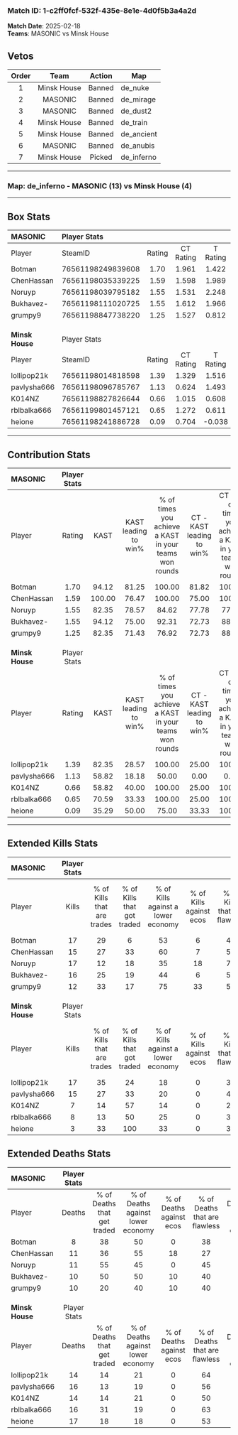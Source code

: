 ### Match ID: 1-c2ff0fcf-532f-435e-8e1e-4d0f5b3a4a2d  
**Match Date**: 2025-02-18  
**Teams**: MASONIC vs Minsk House  

## Vetos  

| Order | Team | Action | Map |
| :---: | :--: | :----: | --- |
| 1 | Minsk House | Banned | de_nuke |
| 2 | MASONIC | Banned | de_mirage |
| 3 | MASONIC | Banned | de_dust2 |
| 4 | Minsk House | Banned | de_train |
| 5 | Minsk House | Banned | de_ancient |
| 6 | MASONIC | Banned | de_anubis |
| 7 | Minsk House | Picked | de_inferno |

---  

### **Map**: de_inferno - MASONIC (13) vs Minsk House (4)  
---  

## Box Stats  

| **MASONIC**     | Player Stats      |        |           |          |        |       |       |         |        |      |     |
| :- | :- | :-: | :-: | :-: | :-: | :-: | :-: | :-: | :-: | :-: | :-: |
| Player          | SteamID           | Rating | CT Rating | T Rating |  KAST  |  ADR  | Kills | Assists | Deaths | K/D  | HS% |
| Botman          | 76561198249839608 |  1.70  |   1.961   |  1.422   | 94.12  | 97.8  |  17   |    5    |   8    | 2.13 | 23  |
| ChenHassan      | 76561198035339225 |  1.59  |   1.598   |  1.989   | 100.00 | 98.2  |  15   |   11    |   11   | 1.36 | 46  |
| Noruyp          | 76561198039795182 |  1.55  |   1.531   |  2.248   | 82.35  | 106.1 |  17   |    5    |   11   | 1.55 | 41  |
| Bukhavez-       | 76561198111020725 |  1.55  |   1.612   |  1.966   | 94.12  | 89.6  |  16   |    3    |   10   | 1.60 | 25  |
| grumpy9         | 76561198847738220 |  1.25  |   1.527   |  0.812   | 82.35  | 81.1  |  12   |    6    |   10   | 1.20 | 58  |
|                 |                   |        |           |          |        |       |       |         |        |      |     |
|                 |                   |        |           |          |        |       |       |         |        |      |     |
|                 |                   |        |           |          |        |       |       |         |        |      |     |
| **Minsk House** | Player Stats      |        |           |          |        |       |       |         |        |      |     |
| Player          | SteamID           | Rating | CT Rating | T Rating |  KAST  |  ADR  | Kills | Assists | Deaths | K/D  | HS% |
| lollipop21k     | 76561198014818598 |  1.39  |   1.329   |  1.516   | 82.35  | 89.8  |  17   |    3    |   14   | 1.21 | 58  |
| pavlysha666     | 76561198096785767 |  1.13  |   0.624   |  1.493   | 58.82  | 112.7 |  15   |    3    |   16   | 0.94 | 46  |
| K014NZ          | 76561198827826644 |  0.66  |   1.015   |  0.608   | 58.82  | 68.8  |   7   |    5    |   14   | 0.50 | 85  |
| rblbalka666     | 76561199801457121 |  0.65  |   1.272   |  0.611   | 70.59  | 44.8  |   8   |    4    |   16   | 0.50 | 87  |
| heione          | 76561198241886728 |  0.09  |   0.704   |  -0.038  | 35.29  | 40.6  |   3   |    3    |   17   | 0.18 | 66  |
---  

## Contribution Stats  

| **MASONIC**     | Player Stats |        |                      |                                                        |                           |                                                             |                          |                                                            |
| :- | :-: | :-: | :-: | :-: | :-: | :-: | :-: | :-: |
| Player          |    Rating    |  KAST  | KAST leading to win% | % of times you achieve a KAST in your teams won rounds | CT - KAST leading to win% | CT - % of times you achieve a KAST in your teams won rounds | T - KAST leading to win% | T - % of times you achieve a KAST in your teams won rounds |
| Botman          |     1.70     | 94.12  |        81.25         |                         100.00                         |           81.82           |                           100.00                            |          80.00           |                           100.00                           |
| ChenHassan      |     1.59     | 100.00 |        76.47         |                         100.00                         |           75.00           |                           100.00                            |          80.00           |                           100.00                           |
| Noruyp          |     1.55     | 82.35  |        78.57         |                         84.62                          |           77.78           |                            77.78                            |          80.00           |                           100.00                           |
| Bukhavez-       |     1.55     | 94.12  |        75.00         |                         92.31                          |           72.73           |                            88.89                            |          80.00           |                           100.00                           |
| grumpy9         |     1.25     | 82.35  |        71.43         |                         76.92                          |           72.73           |                            88.89                            |          66.67           |                           50.00                            |
|                 |              |        |                      |                                                        |                           |                                                             |                          |                                                            |
|                 |              |        |                      |                                                        |                           |                                                             |                          |                                                            |
|                 |              |        |                      |                                                        |                           |                                                             |                          |                                                            |
| **Minsk House** | Player Stats |        |                      |                                                        |                           |                                                             |                          |                                                            |
| Player          |    Rating    |  KAST  | KAST leading to win% | % of times you achieve a KAST in your teams won rounds | CT - KAST leading to win% | CT - % of times you achieve a KAST in your teams won rounds | T - KAST leading to win% | T - % of times you achieve a KAST in your teams won rounds |
| lollipop21k     |     1.39     | 82.35  |        28.57         |                         100.00                         |           25.00           |                           100.00                            |          30.00           |                           100.00                           |
| pavlysha666     |     1.13     | 58.82  |        18.18         |                         50.00                          |           0.00            |                            0.00                             |          25.00           |                           66.67                            |
| K014NZ          |     0.66     | 58.82  |        40.00         |                         100.00                         |           25.00           |                           100.00                            |          50.00           |                           100.00                           |
| rblbalka666     |     0.65     | 70.59  |        33.33         |                         100.00                         |           25.00           |                           100.00                            |          37.50           |                           100.00                           |
| heione          |     0.09     | 35.29  |        50.00         |                         75.00                          |           33.33           |                           100.00                            |          66.67           |                           66.67                            |
---  

## Extended Kills Stats  

| **MASONIC**     | Player Stats |                            |                            |                                    |                         |                              |                                 |                                       |                    |           |
| :- | :-: | :-: | :-: | :-: | :-: | :-: | :-: | :-: | :-: | :-: |
| Player          |    Kills     | % of Kills that are trades | % of Kills that got traded | % of Kills against a lower economy | % of Kills against ecos | % of Kills that are flawless | % of Kills that are close duels | % of Kills that are assisted by flash | Pistol Round Kills | AWP Kills |
| Botman          |      17      |             29             |             6              |                 53                 |            6            |              47              |               18                |                   6                   |         0          |     0     |
| ChenHassan      |      15      |             27             |             33             |                 60                 |            7            |              53              |                7                |                   0                   |         0          |     0     |
| Noruyp          |      17      |             12             |             18             |                 35                 |           18            |              76              |                6                |                  12                   |         7          |     3     |
| Bukhavez-       |      16      |             25             |             19             |                 44                 |            6            |              56              |               13                |                  19                   |         0          |     2     |
| grumpy9         |      12      |             33             |             17             |                 75                 |           33            |              50              |                0                |                   8                   |         0          |     2     |
|                 |              |                            |                            |                                    |                         |                              |                                 |                                       |                    |           |
|                 |              |                            |                            |                                    |                         |                              |                                 |                                       |                    |           |
|                 |              |                            |                            |                                    |                         |                              |                                 |                                       |                    |           |
| **Minsk House** | Player Stats |                            |                            |                                    |                         |                              |                                 |                                       |                    |           |
| Player          |    Kills     | % of Kills that are trades | % of Kills that got traded | % of Kills against a lower economy | % of Kills against ecos | % of Kills that are flawless | % of Kills that are close duels | % of Kills that are assisted by flash | Pistol Round Kills | AWP Kills |
| lollipop21k     |      17      |             35             |             24             |                 18                 |            0            |              35              |               12                |                   0                   |         0          |     4     |
| pavlysha666     |      15      |             27             |             33             |                 20                 |            0            |              47              |                7                |                  13                   |         0          |     1     |
| K014NZ          |      7       |             14             |             57             |                 14                 |            0            |              29              |               14                |                   0                   |         0          |     1     |
| rblbalka666     |      8       |             13             |             50             |                 25                 |            0            |              38              |               25                |                   0                   |         0          |     2     |
| heione          |      3       |             33             |            100             |                 33                 |            0            |              33              |                0                |                   0                   |         0          |     2     |
## Extended Deaths Stats  

| **MASONIC**     | Player Stats |                             |                                   |                          |                               |                            |                           |               |
| :- | :-: | :-: | :-: | :-: | :-: | :-: | :-: | :-: |
| Player          |    Deaths    | % of Deaths that get traded | % of Deaths against lower economy | % of Deaths against ecos | % of Deaths that are flawless | % of Deaths that are close | % of Deaths while blinded | Deaths to AWP |
| Botman          |      8       |             38              |                50                 |            0             |              38               |             13             |             0             |       0       |
| ChenHassan      |      11      |             36              |                55                 |            18            |              27               |             9              |             0             |       0       |
| Noruyp          |      11      |             55              |                45                 |            0             |              45               |             27             |             9             |       0       |
| Bukhavez-       |      10      |             50              |                50                 |            10            |              40               |             0              |             0             |       0       |
| grumpy9         |      10      |             20              |                40                 |            10            |              40               |             10             |            10             |       0       |
|                 |              |                             |                                   |                          |                               |                            |                           |               |
|                 |              |                             |                                   |                          |                               |                            |                           |               |
|                 |              |                             |                                   |                          |                               |                            |                           |               |
| **Minsk House** | Player Stats |                             |                                   |                          |                               |                            |                           |               |
| Player          |    Deaths    | % of Deaths that get traded | % of Deaths against lower economy | % of Deaths against ecos | % of Deaths that are flawless | % of Deaths that are close | % of Deaths while blinded | Deaths to AWP |
| lollipop21k     |      14      |             14              |                21                 |            0             |              64               |             7              |             7             |       2       |
| pavlysha666     |      16      |             13              |                19                 |            0             |              56               |             13             |             6             |       1       |
| K014NZ          |      14      |             14              |                21                 |            0             |              50               |             14             |             0             |       1       |
| rblbalka666     |      16      |             31              |                19                 |            0             |              63               |             0              |            25             |       2       |
| heione          |      17      |             18              |                18                 |            0             |              53               |             12             |             6             |       1       |
